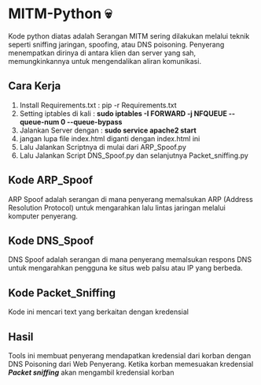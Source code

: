 # MITM-Python 💀
Kode python diatas adalah Serangan MITM sering dilakukan melalui teknik seperti sniffing jaringan, spoofing, atau DNS poisoning. Penyerang menempatkan dirinya di antara klien dan server yang sah, memungkinkannya untuk mengendalikan aliran komunikasi.

## Cara Kerja
1. Install Requirements.txt : pip -r Requirements.txt
2. Setting iptables di kali : **sudo iptables -I FORWARD -j NFQUEUE --queue-num 0 --queue-bypass**
3. Jalankan Server dengan : **sudo service apache2 start**
4. jangan lupa file index.html diganti dengan index.html ini
5. Lalu Jalankan Scriptnya di mulai dari ARP_Spoof.py
6. Lalu Jalankan Script DNS_Spoof.py dan selanjutnya Packet_sniffing.py

## Kode ARP_Spoof
ARP Spoof adalah serangan di mana penyerang memalsukan ARP (Address Resolution Protocol) untuk mengarahkan lalu lintas jaringan melalui komputer penyerang.

## Kode DNS_Spoof
DNS Spoof adalah serangan di mana penyerang memalsukan respons DNS untuk mengarahkan pengguna ke situs web palsu atau IP yang berbeda.

## Kode Packet_Sniffing
Kode ini mencari text yang berkaitan dengan kredensial

## Hasil
Tools ini membuat penyerang mendapatkan kredensial dari korban dengan DNS Poisoning dari Web Penyerang. Ketika korban memesuakan kredensial ***Packet sniffing*** akan mengambil kredensial korban
